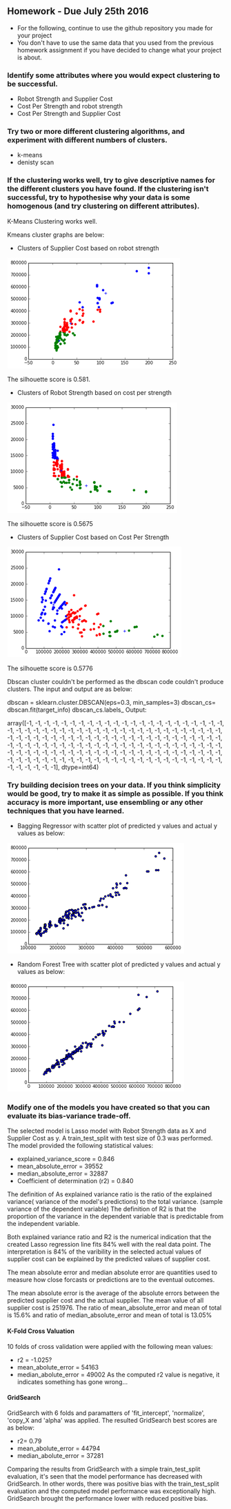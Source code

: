 
## Homework - Due July 25th 2016

* For the following, continue to use the github repository you made for your project
* You don't have to use the same data that you used from the previous homework assignment if you have decided to change what your project is about.

### Identify some attributes where you would expect clustering to be successful.

- Robot Strength and Supplier Cost 
- Cost Per Strength and robot strength 
- Cost Per Strength and Supplier Cost

### Try two or more different clustering algorithms, and experiment with different numbers of clusters.
- k-means 
- denisty scan 

### If the clustering works well, try to give descriptive names for the different clusters you have found. If the clustering isn't successful, try to hypothesise why your data is some homogenous (and try clustering on different attributes).

K-Means Clustering works well. 

Kmeans cluster graphs are below: 

* Clusters of Supplier Cost based on robot strength

![tag](cluster_Strength&Cost.png)

The silhouette score is 0.581. 

* Clusters of Robot Strength based on cost per strength

![tag](cluster_CPS_and_robot_strength.png)

The silhouette score is 0.5675

* Clusters of Supplier Cost based on Cost Per Strength 

![tag](cluster_SupplierCost_and_costPerStrength.png)

The silhouette score is 0.5776

Dbscan cluster couldn't be performed as the dbscan code couldn't produce clusters. The input and output are as below:

dbscan = sklearn.cluster.DBSCAN(eps=0.3, min_samples=3)
dbscan_cs= dbscan.fit(target_info)
dbscan_cs.labels_ 
Output: 

array([-1, -1, -1, -1, -1, -1, -1, -1, -1, -1, -1, -1, -1, -1, -1, -1, -1,
       -1, -1, -1, -1, -1, -1, -1, -1, -1, -1, -1, -1, -1, -1, -1, -1, -1,
       -1, -1, -1, -1, -1, -1, -1, -1, -1, -1, -1, -1, -1, -1, -1, -1, -1,
       -1, -1, -1, -1, -1, -1, -1, -1, -1, -1, -1, -1, -1, -1, -1, -1, -1,
       -1, -1, -1, -1, -1, -1, -1, -1, -1, -1, -1, -1, -1, -1, -1, -1, -1,
       -1, -1, -1, -1, -1, -1, -1, -1, -1, -1, -1, -1, -1, -1, -1, -1, -1,
       -1, -1, -1, -1, -1, -1, -1, -1, -1, -1, -1, -1, -1, -1, -1, -1, -1,
       -1, -1, -1, -1, -1, -1, -1, -1, -1, -1, -1, -1, -1, -1, -1, -1, -1,
       -1, -1, -1, -1, -1, -1, -1, -1, -1, -1, -1, -1, -1, -1, -1, -1, -1,
       -1], dtype=int64)


### Try building decision trees on your data. If you think simplicity would be good, try to make it as simple as possible. If you think accuracy is more important, use ensembling or any other techniques that you have learned.

* Bagging Regressor with scatter plot of predicted y values and actual y values as below:
 
![whatever](baggingRegScat.png)

* Random Forest Tree with scatter plot of predicted y values and actual y values as below:

![whatever](RandomFroestTreeScat.png)

### Modify one of the models you have created so that you can evaluate its bias-variance trade-off. 

The selected model is Lasso model with Robot Strength data as X and Supplier Cost as y. A train_test_split with test size of 0.3 was performed. The model provided the following statistical values: 
* explained_variance_score = 0.846
* mean_absolute_error = 39552
* median_absolute_error = 32887
* Coefficient of determination (r2) = 0.840

The definition of As explained variance ratio is the ratio of the explained variance( variance of the model's predictions)  to the total variance. (sample variance of the dependent variable)
The definition of R2 is that the proportion of the variance in the dependent variable that is predictable from the independent variable. 

Both explained variance ratio and R2 is the numerical indication that the created Lasso regression line fits 84% well with the real data point. The interpretation is 84% of the varibility in the selected actual values of supplier cost can be explained by the predicted values of supplier cost. 

The mean absolute error and median absolute error are quantities used to measure how close forcasts or predictions are to the eventual outcomes. 

The mean absolute error is the average of the absolute errors between the predicted supplier cost and the actual supplier. The mean value of all supplier cost is 251976. The ratio of mean_absolute_error and mean of total is 15.6% and ratio of median_absolute_error and mean of total is 13.05% 


#### K-Fold Cross Valuation 

10 folds of cross validation were applied with the following mean values: 
* r2 = -1.025? 
* mean_abolute_error = 54163
* median_abolute_error = 49002
As the computed r2 value is negative, it indicates something has gone wrong...

#### GridSearch 

GridSearch with 6 folds and paramatters of 'fit_intercept', 'normalize', 'copy_X and 'alpha' was applied. The resulted GridSearch best scores are as below: 

* r2= 0.79
* mean_abolute_error = 44794
* median_abolute_error = 37281

Comparing the results from GridSearch with a simple train_test_split evaluation, it's seen that the model performance has decreased with GridSearch. In other words,  there was positive bias with the train_test_split evaluation and the computed model performance  was exceptionally high. GridSearch brought the performance lower with reduced positive bias. 

